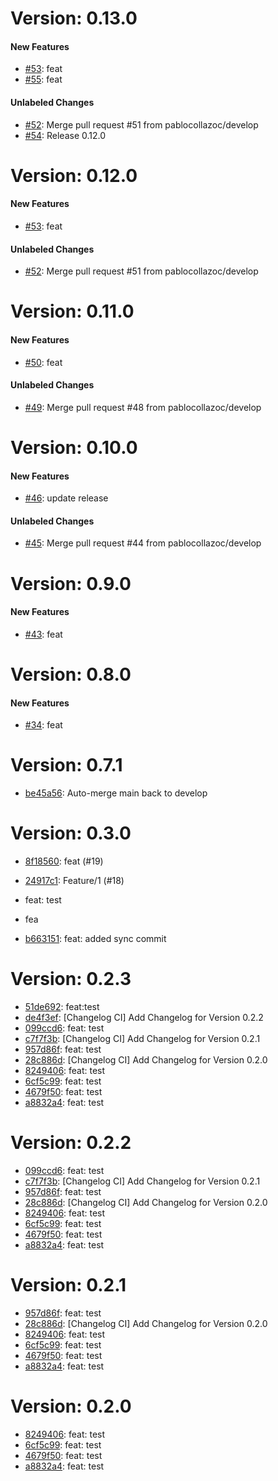 # Version: 0.13.0


#### New Features

* [#53](https://github.com/pablocollazoc/pablo.collazoTFG/pull/53): feat
* [#55](https://github.com/pablocollazoc/pablo.collazoTFG/pull/55): feat

#### Unlabeled Changes

* [#52](https://github.com/pablocollazoc/pablo.collazoTFG/pull/52): Merge pull request #51 from pablocollazoc/develop
* [#54](https://github.com/pablocollazoc/pablo.collazoTFG/pull/54): Release 0.12.0


# Version: 0.12.0


#### New Features

* [#53](https://github.com/pablocollazoc/pablo.collazoTFG/pull/53): feat

#### Unlabeled Changes

* [#52](https://github.com/pablocollazoc/pablo.collazoTFG/pull/52): Merge pull request #51 from pablocollazoc/develop


# Version: 0.11.0


#### New Features

* [#50](https://github.com/pablocollazoc/pablo.collazoTFG/pull/50): feat

#### Unlabeled Changes

* [#49](https://github.com/pablocollazoc/pablo.collazoTFG/pull/49): Merge pull request #48 from pablocollazoc/develop


# Version: 0.10.0


#### New Features

* [#46](https://github.com/pablocollazoc/pablo.collazoTFG/pull/46): update release

#### Unlabeled Changes

* [#45](https://github.com/pablocollazoc/pablo.collazoTFG/pull/45): Merge pull request #44 from pablocollazoc/develop


# Version: 0.9.0


#### New Features

* [#43](https://github.com/pablocollazoc/pablo.collazoTFG/pull/43): feat


# Version: 0.8.0


#### New Features

* [#34](https://github.com/pablocollazoc/pablo.collazoTFG/pull/34): feat


# Version: 0.7.1

* [be45a56](https://github.com/pablocollazoc/pablo.collazoTFG/commit/be45a5653529ab7559dd4a751ba28979c2c4e04e): Auto-merge main back to develop
# Version: 0.3.0

* [8f18560](https://github.com/pablocollazoc/pablo.collazoTFG/commit/8f18560c2f0bd3f1b9cf32c12bbfbb423490cccf): feat (#19)
* [24917c1](https://github.com/pablocollazoc/pablo.collazoTFG/commit/24917c13d1fc18f69f2233e2b76deec1cfe75956): Feature/1 (#18)

* feat: test

* fea
* [b663151](https://github.com/pablocollazoc/pablo.collazoTFG/commit/b663151d6dedec9d520df10b5e85848a4a6bcf5f): feat: added sync commit


# Version: 0.2.3

* [51de692](https://github.com/pablocollazoc/pablo.collazoTFG/commit/51de692ff249d7dd4b58d17c8cccf463fa3b12f7): feat:test
* [de4f3ef](https://github.com/pablocollazoc/pablo.collazoTFG/commit/de4f3ef545deb988ef9132d1b27d47ac961d4d71): [Changelog CI] Add Changelog for Version 0.2.2
* [099ccd6](https://github.com/pablocollazoc/pablo.collazoTFG/commit/099ccd64a56fd7e3e255863b9695eb0bb2784157): feat: test
* [c7f7f3b](https://github.com/pablocollazoc/pablo.collazoTFG/commit/c7f7f3bc925f5cb69f438771da731a086cd8c915): [Changelog CI] Add Changelog for Version 0.2.1
* [957d86f](https://github.com/pablocollazoc/pablo.collazoTFG/commit/957d86f6209885a1830ba38acf1680b28676b576): feat: test
* [28c886d](https://github.com/pablocollazoc/pablo.collazoTFG/commit/28c886d6b9690c432ea54416164d0807959c5c64): [Changelog CI] Add Changelog for Version 0.2.0
* [8249406](https://github.com/pablocollazoc/pablo.collazoTFG/commit/82494065594b491a2a82f6166238337c6b344725): feat: test
* [6cf5c99](https://github.com/pablocollazoc/pablo.collazoTFG/commit/6cf5c995082be624678d0a6f01e66f7da7aa2b5a): feat: test
* [4679f50](https://github.com/pablocollazoc/pablo.collazoTFG/commit/4679f50a149533fd3c96a341147cc0bdadb8b906): feat: test
* [a8832a4](https://github.com/pablocollazoc/pablo.collazoTFG/commit/a8832a4aad69c349b81a07df41091212b9d6ed52): feat: test


# Version: 0.2.2

* [099ccd6](https://github.com/pablocollazoc/pablo.collazoTFG/commit/099ccd64a56fd7e3e255863b9695eb0bb2784157): feat: test
* [c7f7f3b](https://github.com/pablocollazoc/pablo.collazoTFG/commit/c7f7f3bc925f5cb69f438771da731a086cd8c915): [Changelog CI] Add Changelog for Version 0.2.1
* [957d86f](https://github.com/pablocollazoc/pablo.collazoTFG/commit/957d86f6209885a1830ba38acf1680b28676b576): feat: test
* [28c886d](https://github.com/pablocollazoc/pablo.collazoTFG/commit/28c886d6b9690c432ea54416164d0807959c5c64): [Changelog CI] Add Changelog for Version 0.2.0
* [8249406](https://github.com/pablocollazoc/pablo.collazoTFG/commit/82494065594b491a2a82f6166238337c6b344725): feat: test
* [6cf5c99](https://github.com/pablocollazoc/pablo.collazoTFG/commit/6cf5c995082be624678d0a6f01e66f7da7aa2b5a): feat: test
* [4679f50](https://github.com/pablocollazoc/pablo.collazoTFG/commit/4679f50a149533fd3c96a341147cc0bdadb8b906): feat: test
* [a8832a4](https://github.com/pablocollazoc/pablo.collazoTFG/commit/a8832a4aad69c349b81a07df41091212b9d6ed52): feat: test


# Version: 0.2.1

* [957d86f](https://github.com/pablocollazoc/pablo.collazoTFG/commit/957d86f6209885a1830ba38acf1680b28676b576): feat: test
* [28c886d](https://github.com/pablocollazoc/pablo.collazoTFG/commit/28c886d6b9690c432ea54416164d0807959c5c64): [Changelog CI] Add Changelog for Version 0.2.0
* [8249406](https://github.com/pablocollazoc/pablo.collazoTFG/commit/82494065594b491a2a82f6166238337c6b344725): feat: test
* [6cf5c99](https://github.com/pablocollazoc/pablo.collazoTFG/commit/6cf5c995082be624678d0a6f01e66f7da7aa2b5a): feat: test
* [4679f50](https://github.com/pablocollazoc/pablo.collazoTFG/commit/4679f50a149533fd3c96a341147cc0bdadb8b906): feat: test
* [a8832a4](https://github.com/pablocollazoc/pablo.collazoTFG/commit/a8832a4aad69c349b81a07df41091212b9d6ed52): feat: test


# Version: 0.2.0

* [8249406](https://github.com/pablocollazoc/pablo.collazoTFG/commit/82494065594b491a2a82f6166238337c6b344725): feat: test
* [6cf5c99](https://github.com/pablocollazoc/pablo.collazoTFG/commit/6cf5c995082be624678d0a6f01e66f7da7aa2b5a): feat: test
* [4679f50](https://github.com/pablocollazoc/pablo.collazoTFG/commit/4679f50a149533fd3c96a341147cc0bdadb8b906): feat: test
* [a8832a4](https://github.com/pablocollazoc/pablo.collazoTFG/commit/a8832a4aad69c349b81a07df41091212b9d6ed52): feat: test

